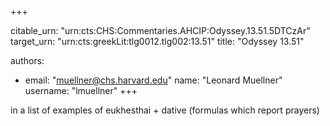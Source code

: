 +++


citable_urn: "urn:cts:CHS:Commentaries.AHCIP:Odyssey.13.51.5DTCzAr"
target_urn: "urn:cts:greekLit:tlg0012.tlg002:13.51"
title: "Odyssey 13.51"

authors:
- email: "muellner@chs.harvard.edu"
  name: "Leonard Muellner"
  username: "lmuellner"
+++

<p>in a list of examples of eukhesthai + dative (formulas which report prayers)</p>